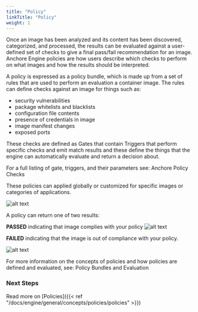 ```yaml
---
title: "Policy"
linkTitle: "Policy"
weight: 1
---
```


Once an image has been analyzed and its content has been discovered, categorized, and processed, the results can be evaluated against a user-defined set of checks to give a final pass/fail recommendation for an image. Anchore Engine policies are how users describe which checks to perform on what images and how the results should be interpreted.

 A policy is expressed as a policy bundle, which is made up from a set of rules that are used to perform an evaluation a container image. The rules can define checks against an image for things such as:

- security vulnerabilities
- package whitelists and blacklists
- configuration file contents
- presence of credentials in image
- image manifest changes
- exposed ports

These checks are defined as Gates that contain Triggers that perform specific checks and emit match results and these define the things that the engine can automatically evaluate and return a decision about.

For a full listing of gate, triggers, and their parameters see: Anchore Policy Checks

These policies can applied globally or customized for specific images or categories of applications.

![alt text](/AnchorePolicyEval.png)

A policy can return one of two results:

**PASSED** indicating that image complies with your policy
![alt text](https://anchore.com/wp-content/uploads/2017/07/pass.png)

**FAILED** indicating that the image is out of compliance with your policy.

![alt text](https://anchore.com/wp-content/uploads/2017/07/fail.png)

For more information on the concepts of policies and how policies are defined and evaluated, see: Policy Bundles and Evaluation

### Next Steps

Read more on [Policies]({{< ref "/docs/engine/general/concepts/policies/policies" >}})